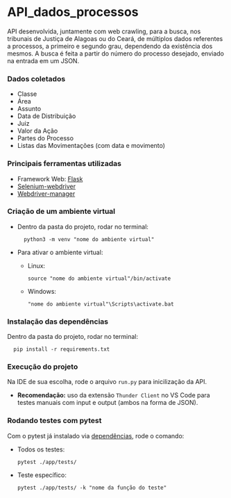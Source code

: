 # API_dados_processos
API desenvolvida, juntamente com web crawling, para a busca, nos tribunais de Justiça de Alagoas ou do Ceará, de múltiplos dados referentes a processos, a primeiro e segundo grau, dependendo da existência dos mesmos. A busca é feita a partir do número do processo desejado, enviado na entrada em um JSON.

### Dados coletados
- Classe
- Área
- Assunto
- Data de Distribuição
- Juiz
- Valor da Ação
- Partes do Processo
- Listas das Movimentações (com data e movimento)

### Principais ferramentas utilizadas
- Framework Web: [Flask](https://flask.palletsprojects.com/en/3.0.x/)
- [Selenium-webdriver]( https://www.selenium.dev/documentation/webdriver/)
- [Webdriver-manager](https://pypi.org/project/webdriver-manager/)



### Criação de um ambiente virtual
 - Dentro da pasta do projeto, rodar no terminal:
   
         python3 -m venv "nome do ambiente virtual"

 - Para ativar o ambiente virtual:
   - Linux:
   
         source "nome do ambiente virtual"/bin/activate
   - Windows:
         
         "nome do ambiente virtual"\Scripts\activate.bat


### Instalação das dependências 
Dentro da pasta do projeto, rodar no terminal:
         
      pip install -r requirements.txt

### Execução do projeto
Na IDE de sua escolha, rode o arquivo `run.py` para inicilização da API.

- <b>Recomendação:</b> uso da extensão  `Thunder Client`  no VS Code para testes manuais com input e output (ambos na forma de JSON).

### Rodando testes com pytest
Com o pytest já instalado via [dependências](#execução-do-projeto), rode o comando:

- Todos os testes:

      pytest ./app/tests/

- Teste específico:
   
      pytest ./app/tests/ -k "nome da função do teste"
